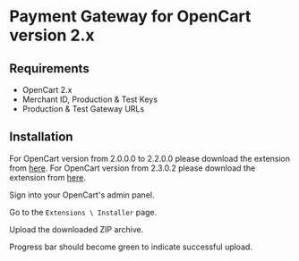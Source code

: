 # Payment Gateway for OpenCart version 2.x

## Requirements

- OpenCart 2.x
- Merchant ID, Production & Test Keys
- Production & Test Gateway URLs

## Installation

For OpenCart version from 2.0.0.0 to 2.2.0.0 please download the extension from [here](OpenCart_2_payme.ocmod.zip).
For OpenCart version from 2.3.0.2 please download the extension from [here](OpenCart_2_payme.ocmod.zip).

Sign into your OpenCart's admin panel.

Go to the `Extensions \ Installer` page.

Upload the downloaded ZIP archive.

Progress bar should become green to indicate successful upload.
